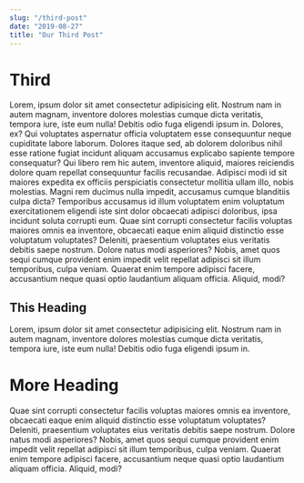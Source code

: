 ```yaml
---
slug: "/third-post"
date: "2019-08-27"
title: "Our Third Post"
---
```


# Third

Lorem, ipsum dolor sit amet consectetur adipisicing elit. Nostrum nam in autem magnam, inventore dolores molestias cumque dicta veritatis, tempora iure, iste eum nulla! Debitis odio fuga eligendi ipsum in.
Dolores, ex? Qui voluptates aspernatur officia voluptatem esse consequuntur neque cupiditate labore laborum. Dolores itaque sed, ab dolorem doloribus nihil esse ratione fugiat incidunt aliquam accusamus explicabo sapiente tempore consequatur?
Qui libero rem hic autem, inventore aliquid, maiores reiciendis dolore quam repellat consequuntur facilis recusandae. Adipisci modi id sit maiores expedita ex officiis perspiciatis consectetur mollitia ullam illo, nobis molestias.
Magni rem ducimus nulla impedit, accusamus cumque blanditiis culpa dicta? Temporibus accusamus id illum voluptatem enim voluptatum exercitationem eligendi iste sint dolor obcaecati adipisci doloribus, ipsa incidunt soluta corrupti eum.
Quae sint corrupti consectetur facilis voluptas maiores omnis ea inventore, obcaecati eaque enim aliquid distinctio esse voluptatum voluptates? Deleniti, praesentium voluptates eius veritatis debitis saepe nostrum. Dolore natus modi asperiores?
Nobis, amet quos sequi cumque provident enim impedit velit repellat adipisci sit illum temporibus, culpa veniam. Quaerat enim tempore adipisci facere, accusantium neque quasi optio laudantium aliquam officia. Aliquid, modi?

## This Heading

Lorem, ipsum dolor sit amet consectetur adipisicing elit. Nostrum nam in autem magnam, inventore dolores molestias cumque dicta veritatis, tempora iure, iste eum nulla! Debitis odio fuga eligendi ipsum in.

# More Heading

Quae sint corrupti consectetur facilis voluptas maiores omnis ea inventore, obcaecati eaque enim aliquid distinctio esse voluptatum voluptates? Deleniti, praesentium voluptates eius veritatis debitis saepe nostrum. Dolore natus modi asperiores?
Nobis, amet quos sequi cumque provident enim impedit velit repellat adipisci sit illum temporibus, culpa veniam. Quaerat enim tempore adipisci facere, accusantium neque quasi optio laudantium aliquam officia. Aliquid, modi?